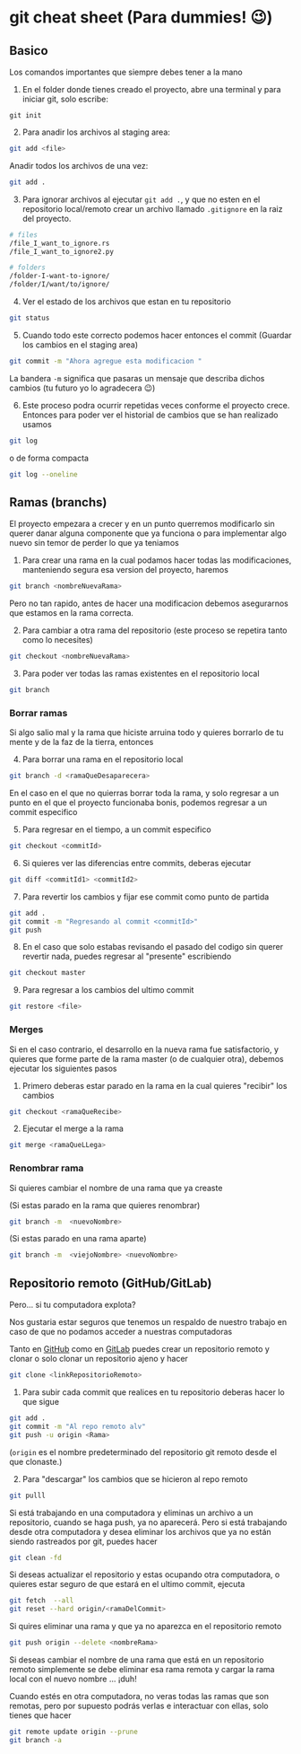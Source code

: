 # git cheat sheet (Para dummies! 😉)

## Basico

Los comandos importantes que siempre debes tener a la mano

1. En el folder donde tienes creado el proyecto, abre una terminal y para iniciar git, solo escribe:

```basch
git init
```
2. Para anadir los archivos al staging area:

```bash
git add <file>
```

Anadir todos los archivos de una vez:

```bash
git add .
```

3. Para ignorar archivos al ejecutar `git add .`, y que no esten en el repositorio local/remoto crear un archivo llamado `.gitignore` en la raiz del proyecto.

```bash
# files
/file_I_want_to_ignore.rs 
/file_I_want_to_ignore2.py

# folders
/folder-I-want-to-ignore/
/folder/I/want/to/ignore/
```

4. Ver el estado de los archivos que estan en tu repositorio

```bash
git status
```


5. Cuando todo este correcto podemos hacer entonces el commit (Guardar los cambios en el staging area)

```bash
git commit -m "Ahora agregue esta modificacion "
```

La bandera `-m` significa que pasaras un mensaje que describa dichos cambios (tu futuro yo lo agradecera 😉)


6. Este proceso podra ocurrir repetidas veces conforme el proyecto crece. Entonces para poder ver el historial de cambios que se han realizado usamos

```bash
git log 
```
o de forma compacta

```bash
git log --oneline
```

## Ramas (branchs)

El proyecto empezara a crecer y en un punto querremos modificarlo sin querer danar alguna componente que ya funciona o para implementar algo nuevo sin temor de perder lo que ya teniamos

1. Para crear una rama en la cual podamos hacer todas las modificaciones, manteniendo segura esa version del proyecto, haremos


```bash
git branch <nombreNuevaRama>
```

Pero no tan rapido, antes de hacer una modificacion debemos asegurarnos que estamos en la rama correcta.

2. Para cambiar a otra rama del repositorio (este proceso se repetira tanto como lo necesites)

```bash
git checkout <nombreNuevaRama>
```

3. Para poder ver todas las ramas existentes en el repositorio local

```bash
git branch
```

### Borrar ramas

Si algo salio mal y la rama que hiciste arruina todo y quieres borrarlo de tu mente y de la faz de la tierra, entonces

4. Para borrar una rama en el repositorio local

```bash
git branch -d <ramaQueDesaparecera>
```

En el caso en el que no quierras borrar toda la rama, y solo regresar a un punto en el que el proyecto funcionaba bonis, podemos regresar a un commit especifico

5. Para regresar en el tiempo, a un commit especifico

```bash
git checkout <commitId>
```

6. Si quieres ver las diferencias entre commits, deberas ejecutar

```bash
git diff <commitId1> <commitId2>
```

7. Para revertir los cambios y fijar ese commit como punto de partida

```bash
git add .
git commit -m "Regresando al commit <commitId>"
git push
```
8. En el caso que solo estabas revisando el pasado del codigo sin querer revertir nada, puedes regresar al "presente" escribiendo

```bash
git checkout master
```

9. Para regresar a los cambios del ultimo commit 

```bash
git restore <file>
```

### Merges

Si en el caso contrario, el desarrollo en la nueva rama fue satisfactorio, y quieres que forme parte de la rama master (o de cualquier otra), debemos ejecutar los siguientes pasos

1. Primero deberas estar parado en la rama en la cual quieres "recibir" los cambios

```bash
git checkout <ramaQueRecibe>
```

2. Ejecutar el merge a la rama

```bash
git merge <ramaQueLLega>
```

### Renombrar rama

Si quieres cambiar el nombre de una rama que ya creaste

(Si estas parado en la rama que quieres renombrar)

```bash
git branch -m  <nuevoNombre>
```

(Si estas parado en una rama aparte)
```bash
git branch -m  <viejoNombre> <nuevoNombre>
```

## Repositorio remoto (GitHub/GitLab)

Pero... si tu computadora explota?

Nos gustaria estar seguros que tenemos un respaldo de nuestro trabajo en caso de que no podamos acceder a nuestras computadoras

Tanto en <a href="https://github.com/" target="_blank">GitHub</a> como en <a href="https://gitlab.com/" target="_blank">GitLab</a> puedes crear un repositorio remoto y clonar o solo clonar un repositorio ajeno y hacer

```bash
git clone <linkRepositorioRemoto>
```

1. Para subir cada commit que realices en tu repositorio deberas hacer lo que sigue

```bash
git add .
git commit -m "Al repo remoto alv"
git push -u origin <Rama>
```

(`origin` es el nombre predeterminado del repositorio git remoto desde el que clonaste.)

2. Para "descargar" los cambios que se hicieron al repo remoto

```bash
git pulll
```

Si está trabajando en una computadora y eliminas un archivo a un repositorio, cuando se haga push, ya no aparecerá. Pero si está trabajando desde otra computadora y desea eliminar los archivos que ya no están siendo rastreados por git, puedes hacer

```bash
git clean -fd
```

Si deseas actualizar el repositorio y estas ocupando otra computadora, o quieres estar seguro de que estará en el ultimo commit, ejecuta

```bash
git fetch  --all
git reset --hard origin/<ramaDelCommit>
```

Si quires eliminar una rama y que ya no aparezca en el repositorio remoto

```bash
git push origin --delete <nombreRama>
```

Si deseas cambiar el nombre de una rama que está en un repositorio remoto simplemente se debe eliminar esa rama remota y cargar la rama local con el nuevo nombre ... ¡duh!

Cuando estés en otra computadora, no veras todas las ramas que son remotas, pero por supuesto podrás verlas e interactuar con ellas, solo tienes que hacer

```bash
git remote update origin --prune
git branch -a
```
